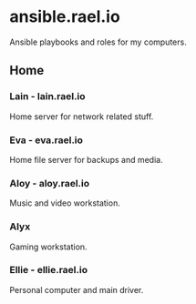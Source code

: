 # ansible.rael.io

Ansible playbooks and roles for my computers.

## Home

### Lain - lain.rael.io

Home server for network related stuff.

### Eva - eva.rael.io

Home file server for backups and media.

### Aloy - aloy.rael.io

Music and video workstation.

### Alyx

Gaming workstation.

### Ellie - ellie.rael.io

Personal computer and main driver.